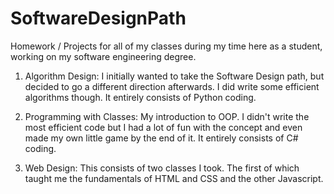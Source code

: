 # SoftwareDesignPath
Homework / Projects for all of my classes during my time here as a student, working on my software engineering degree.


1. Algorithm Design: I initially wanted to take the Software Design path, but decided to go a different direction afterwards. I did write some efficient algorithms though. It entirely consists of Python coding.

2. Programming with Classes: My introduction to OOP. I didn't write the most efficient code but I had a lot of fun with the concept and even made my own little game by the end of it. It entirely consists of C# coding.

3. Web Design: This consists of two classes I took. The first of which taught me the fundamentals of HTML and CSS and the other Javascript.